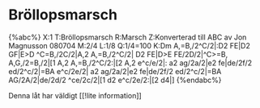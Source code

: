 # Bröllopsmarsch

{%abc%}
X:1
T:Bröllopsmarsch
R:Marsch
Z:Konverterad till ABC av Jon Magnusson 080704
M:2/4
L:1/8
Q:1/4=100
K:Dm
A,=B,/2^C/2|:D2 FE|D2 GF|E>D ^C=B,/2C/2|A,2 A,=B,/2^C/2|
D2 FE|D>E FE/2D/2|^C>=B, A,G,/2=B,/2|[1 A,2 A,=B,/2^C/2:|[2 A,2 e^c/e/2|:
a2 ag/2a/2|e2 fe|de/2f/2 ed/2^c/2|=BA e^c/2e/2|
a2 ag/2a/2|e2 fe|de/2f/2 ed/2^c/2|=BA AG/2A/2|de/2d/2 ^ce/2c/2|[1 d2 e^c/2e/2:|[2 d4|]
{%endabc%}

Denna låt har väldigt [[!lite information]]
